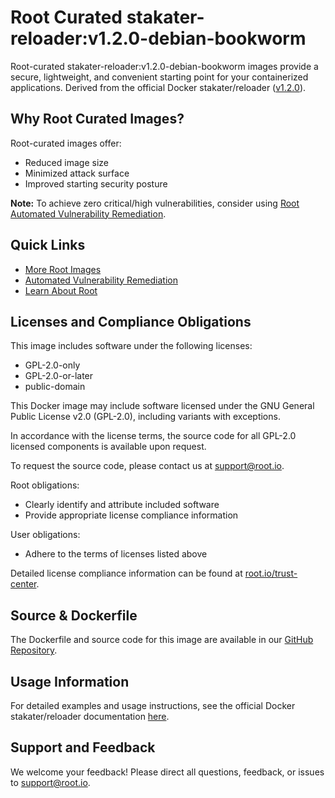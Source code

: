 # Root Curated stakater-reloader:v1.2.0-debian-bookworm

Root-curated stakater-reloader:v1.2.0-debian-bookworm images provide a secure, lightweight, and convenient starting point for your containerized applications. Derived from the official Docker stakater/reloader ([v1.2.0](https://hub.docker.com/layers/stakater/reloader/v1.2.0/images/sha256-a7bce7ca808f776d5252f8f688c18c34eb5cebb1cfc8243516bb5b464f6f8b22)).

## Why Root Curated Images?
Root-curated images offer:
- Reduced image size
- Minimized attack surface
- Improved starting security posture

**Note:** To achieve zero critical/high vulnerabilities, consider using [Root Automated Vulnerability Remediation](https://app.root.io).

## Quick Links
- [More Root Images](https://images.root.io)
- [Automated Vulnerability Remediation](https://app.root.io)
- [Learn About Root](https://www.root.io)

## Licenses and Compliance Obligations
This image includes software under the following licenses:
- GPL-2.0-only
- GPL-2.0-or-later
- public-domain

This Docker image may include software licensed under the GNU General Public License v2.0 (GPL-2.0), including variants with exceptions.

In accordance with the license terms, the source code for all GPL-2.0 licensed components is available upon request.

To request the source code, please contact us at [support@root.io](mailto:support@root.io).

Root obligations:
- Clearly identify and attribute included software
- Provide appropriate license compliance information

User obligations:
- Adhere to the terms of licenses listed above

Detailed license compliance information can be found at [root.io/trust-center](https://root.io/trust-center).

## Source & Dockerfile
The Dockerfile and source code for this image are available in our [GitHub Repository](https://github.com/rootio-avr/public-image-catalog/tree/main/debian/stakater-reloader/v1.2.0-debian-bookworm/).

## Usage Information
For detailed examples and usage instructions, see the official Docker stakater/reloader documentation [here](https://hub.docker.com/r/stakater/reloader).

## Support and Feedback
We welcome your feedback! Please direct all questions, feedback, or issues to [support@root.io](mailto:support@root.io).